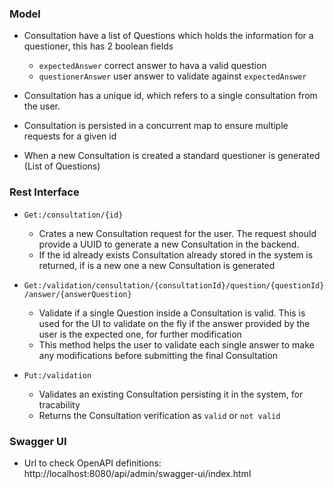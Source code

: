 ### Model

- Consultation have a list of Questions which holds the information for a questioner, this has 2 boolean fields 
  - `expectedAnswer` correct answer to hava a valid question 
  - `questionerAnswer` user answer to validate against `expectedAnswer`

- Consultation has a unique id, which refers to a single consultation from the user. 
- Consultation is persisted in a concurrent map to ensure multiple requests for a given id
- When a new Consultation is created a standard questioner is generated (List of Questions) 


### Rest Interface

- `Get:/consultation/{id}` 
  - Crates a new Consultation request for the user. The request should provide a UUID to generate a new Consultation in the backend.
  - If the id already exists Consultation already stored in the system is returned, if is a new one a new Consultation is generated

- `Get:/validation/consultation/{consultationId}/question/{questionId}/answer/{answerQuestion}`
    - Validate if a single Question inside a Consultation is valid. This is used for the UI to validate on the fly if the answer provided by the user is the expected one, for further modification
    - This method helps the user to validate each single answer to make any modifications before submitting the final Consultation

- `Put:/validation`
  - Validates an existing Consultation persisting it in the system, for tracability
  - Returns the Consultation verification as `valid` or `not valid`
  

### Swagger UI
-  Url to check OpenAPI definitions: http://localhost:8080/api/admin/swagger-ui/index.html